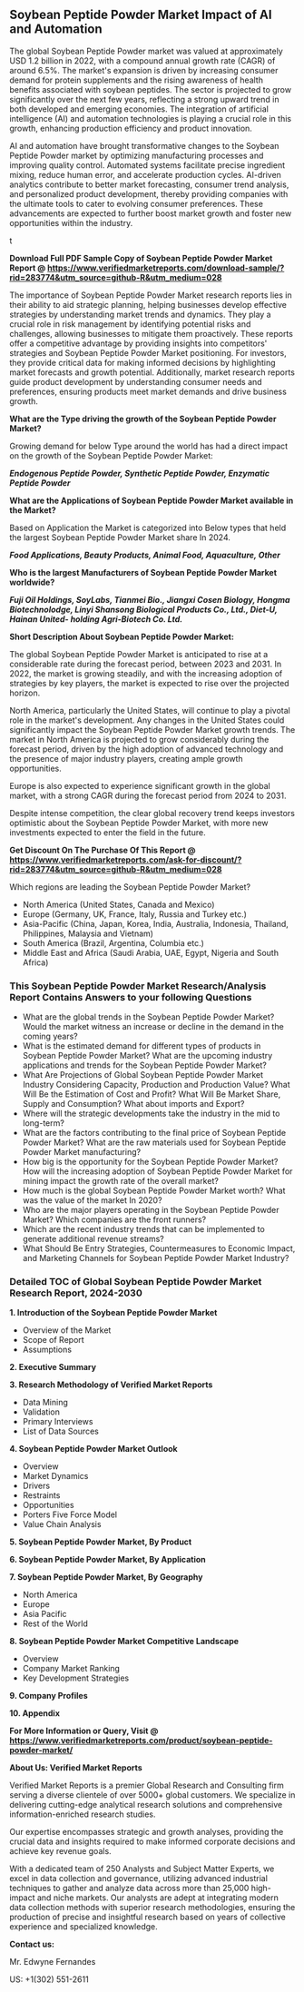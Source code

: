 <h2>Soybean Peptide Powder Market Impact of AI and Automation</h2><p>The global Soybean Peptide Powder market was valued at approximately USD 1.2 billion in 2022, with a compound annual growth rate (CAGR) of around 6.5%. The market's expansion is driven by increasing consumer demand for protein supplements and the rising awareness of health benefits associated with soybean peptides. The sector is projected to grow significantly over the next few years, reflecting a strong upward trend in both developed and emerging economies. The integration of artificial intelligence (AI) and automation technologies is playing a crucial role in this growth, enhancing production efficiency and product innovation.</p><p>AI and automation have brought transformative changes to the Soybean Peptide Powder market by optimizing manufacturing processes and improving quality control. Automated systems facilitate precise ingredient mixing, reduce human error, and accelerate production cycles. AI-driven analytics contribute to better market forecasting, consumer trend analysis, and personalized product development, thereby providing companies with the ultimate tools to cater to evolving consumer preferences. These advancements are expected to further boost market growth and foster new opportunities within the industry.</p>t</p><p id="" class=""><strong>Download Full PDF Sample Copy of Soybean Peptide Powder Market Report @ <a href="https://www.verifiedmarketreports.com/download-sample/?rid=283774&utm_source=github-R&utm_medium=028" target="_blank">https://www.verifiedmarketreports.com/download-sample/?rid=283774&utm_source=github-R&utm_medium=028</a></strong></p><p>The importance of&nbsp;Soybean Peptide Powder Market research reports lies in their ability to aid strategic planning, helping businesses develop effective strategies by understanding market trends and dynamics. They play a crucial role in risk management by identifying potential risks and challenges, allowing businesses to mitigate them proactively. These reports offer a competitive advantage by providing insights into competitors' strategies and Soybean Peptide Powder Market positioning. For investors, they provide critical data for making informed decisions by highlighting market forecasts and growth potential. Additionally, market research reports guide product development by understanding consumer needs and preferences, ensuring products meet market demands and drive business growth.</p><p><strong>What are the&nbsp;Type driving the growth of the Soybean Peptide Powder Market?</strong></p><p id="" class="">Growing demand for below Type around the world has had a direct impact on the growth of the Soybean Peptide Powder Market:</p><em><strong>Endogenous Peptide Powder, Synthetic Peptide Powder, Enzymatic Peptide Powder</strong></em></p><strong>What are the&nbsp;Applications&nbsp;of Soybean Peptide Powder Market available in the Market?</strong></p><p id="" class="">Based on Application the Market is categorized into Below types that held the largest Soybean Peptide Powder Market share In 2024.</p><em><strong>Food Applications, Beauty Products, Animal Food, Aquaculture, Other</strong></em></p><strong>Who is the largest Manufacturers of Soybean Peptide Powder Market worldwide?</strong></p><p><em><strong>Fuji Oil Holdings, SoyLabs, Tianmei Bio., Jiangxi Cosen Biology, Hongma Biotechnolodge, Linyi Shansong Biological Products Co., Ltd., Diet-U, Hainan United- holding Agri-Biotech Co. Ltd.</strong></em></p><p id="" class=""><strong>Short Description About Soybean Peptide Powder Market:</strong></p><p>The global Soybean Peptide Powder Market is anticipated to rise at a considerable rate during the forecast period, between 2023 and 2031. In 2022, the market is growing steadily, and with the increasing adoption of strategies by key players, the market is expected to rise over the projected horizon.</p><p>North America, particularly the United States, will continue to play a pivotal role in the market's development. Any changes in the United States could significantly impact the Soybean Peptide Powder Market growth trends. The market in North America is projected to grow considerably during the forecast period, driven by the high adoption of advanced technology and the presence of major industry players, creating ample growth opportunities.</p><p>Europe is also expected to experience significant growth in the global market, with a strong CAGR during the forecast period from 2024 to 2031.</p><p>Despite intense competition, the clear global recovery trend keeps investors optimistic about the Soybean Peptide Powder Market, with more new investments expected to enter the field in the future.</p><p id="" class=""><strong>Get Discount On The Purchase Of This Report @ <a href="https://www.verifiedmarketreports.com/ask-for-discount/?rid=283774&utm_source=github-R&utm_medium=028" target="_blank">https://www.verifiedmarketreports.com/ask-for-discount/?rid=283774&utm_source=github-R&utm_medium=028</a></strong></p>Which regions are leading the Soybean Peptide Powder Market?</p><ul><li>North America (United States, Canada and Mexico)</li><li>Europe (Germany, UK, France, Italy, Russia and Turkey etc.)</li><li>Asia-Pacific (China, Japan, Korea, India, Australia, Indonesia, Thailand, Philippines, Malaysia and Vietnam)</li><li>South America (Brazil, Argentina, Columbia etc.)</li><li>Middle East and Africa (Saudi Arabia, UAE, Egypt, Nigeria and South Africa)</li></ul><h3 id="" class="">This Soybean Peptide Powder Market Research/Analysis Report Contains Answers to your following Questions</h3><ul><li>What are the global trends in the Soybean Peptide Powder Market? Would the market witness an increase or decline in the demand in the coming years?</li><li>What is the estimated demand for different types of products in Soybean Peptide Powder Market? What are the upcoming industry applications and trends for the Soybean Peptide Powder Market?</li><li>What Are Projections of Global Soybean Peptide Powder Market Industry Considering Capacity, Production and Production Value? What Will Be the Estimation of Cost and Profit? What Will Be Market Share, Supply and Consumption? What about imports and Export?</li><li>Where will the strategic developments take the industry in the mid to long-term?</li><li>What are the factors contributing to the final price of Soybean Peptide Powder Market? What are the raw materials used for Soybean Peptide Powder Market manufacturing?</li><li>How big is the opportunity for the Soybean Peptide Powder Market? How will the increasing adoption of Soybean Peptide Powder Market for mining impact the growth rate of the overall market?</li><li>How much is the global Soybean Peptide Powder Market worth? What was the value of the market In 2020?</li><li>Who are the major players operating in the Soybean Peptide Powder Market? Which companies are the front runners?</li><li>Which are the recent industry trends that can be implemented to generate additional revenue streams?</li><li>What Should Be Entry Strategies, Countermeasures to Economic Impact, and Marketing Channels for Soybean Peptide Powder Market Industry?</li></ul><h3 id="" class="">Detailed TOC of Global Soybean Peptide Powder Market Research Report, 2024-2030</h3><p id="" class=""><strong>1. Introduction of the Soybean Peptide Powder Market</strong></p><ul><li>Overview of the Market</li><li>Scope of Report</li><li>Assumptions</li></ul><p id="" class=""><strong>2. Executive Summary</strong></p><p id="" class=""><strong>3. Research Methodology of Verified Market Reports</strong></p><ul><li>Data Mining</li><li>Validation</li><li>Primary Interviews</li><li>List of Data Sources</li></ul><p id="" class=""><strong>4. Soybean Peptide Powder Market Outlook</strong></p><ul><li>Overview</li><li>Market Dynamics</li><li>Drivers</li><li>Restraints</li><li>Opportunities</li><li>Porters Five Force Model</li><li>Value Chain Analysis</li></ul><p id="" class=""><strong>5. Soybean Peptide Powder Market, By Product</strong></p><p id="" class=""><strong>6. Soybean Peptide Powder Market, By Application</strong></p><p id="" class=""><strong>7. Soybean Peptide Powder Market, By Geography</strong></p><ul><li>North America</li><li>Europe</li><li>Asia Pacific</li><li>Rest of the World</li></ul><p id="" class=""><strong>8. Soybean Peptide Powder Market Competitive Landscape</strong></p><ul><li>Overview</li><li>Company Market Ranking</li><li>Key Development Strategies</li></ul><p id="" class=""><strong>9. Company Profiles</strong></p><p id="" class=""><strong>10. Appendix</strong></p><p id="" class=""><strong>For More Information or Query, Visit @ <a href="https://www.verifiedmarketreports.com/product/soybean-peptide-powder-market/" target="_blank">https://www.verifiedmarketreports.com/product/soybean-peptide-powder-market/</a></strong></p><p id="" class=""><strong>About Us: Verified Market Reports</strong></p><p id="" class="">Verified Market Reports is a premier Global Research and Consulting firm serving a diverse clientele of over 5000+ global customers. We specialize in delivering cutting-edge analytical research solutions and comprehensive information-enriched research studies.</p><p id="" class="">Our expertise encompasses strategic and growth analyses, providing the crucial data and insights required to make informed corporate decisions and achieve key revenue goals.</p><p id="" class="">With a dedicated team of 250 Analysts and Subject Matter Experts, we excel in data collection and governance, utilizing advanced industrial techniques to gather and analyze data across more than 25,000 high-impact and niche markets. Our analysts are adept at integrating modern data collection methods with superior research methodologies, ensuring the production of precise and insightful research based on years of collective experience and specialized knowledge.</p><p id="" class=""><strong>Contact us:</strong></p><p id="" class="">Mr. Edwyne Fernandes</p><p id="" class="">US: +1(302) 551-2611</p>
